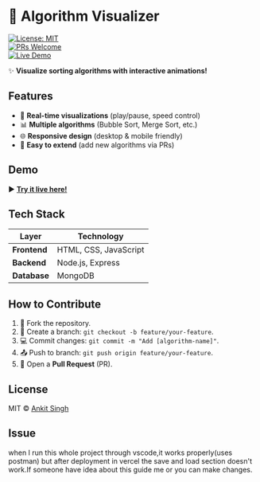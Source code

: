 # 🎯 Algorithm Visualizer  

[![License: MIT](https://img.shields.io/badge/License-MIT-yellow.svg)](https://opensource.org/licenses/MIT)  
[![PRs Welcome](https://img.shields.io/badge/PRs-welcome-brightgreen.svg)](https://github.com/ankitsingh0101/algorithm-visualizer/pulls)  
[![Live Demo](https://img.shields.io/badge/Demo-Live-green)](https://webdev-projecct.vercel.app/)  

✨ **Visualize sorting algorithms with interactive animations!**  

## Features  
- 🎨 **Real-time visualizations** (play/pause, speed control)  
- 📊 **Multiple algorithms** (Bubble Sort, Merge Sort, etc.)  
- 🌐 **Responsive design** (desktop & mobile friendly)  
- 🔧 **Easy to extend** (add new algorithms via PRs)  

## Demo  
▶️ **[Try it live here!](https://webdev-projecct.vercel.app/)**  

## Tech Stack  
| Layer       | Technology               |
|-------------|--------------------------|
| **Frontend**| HTML, CSS, JavaScript    |
| **Backend** | Node.js, Express         |
| **Database**| MongoDB                  |

## How to Contribute  
1. 🍴 Fork the repository.  
2. 🌿 Create a branch: `git checkout -b feature/your-feature`.  
3. 💻 Commit changes: `git commit -m "Add [algorithm-name]"`.  
4. 📤 Push to branch: `git push origin feature/your-feature`.  
5. 🔄 Open a **Pull Request** (PR).  

## License  
MIT © [Ankit Singh](https://github.com/ankitsingh0101)  

## Issue
when I run this whole project through vscode,it works properly(uses postman) but after deployment in vercel the save and load section doesn't work.If someone have idea about this guide me or you can make changes.
